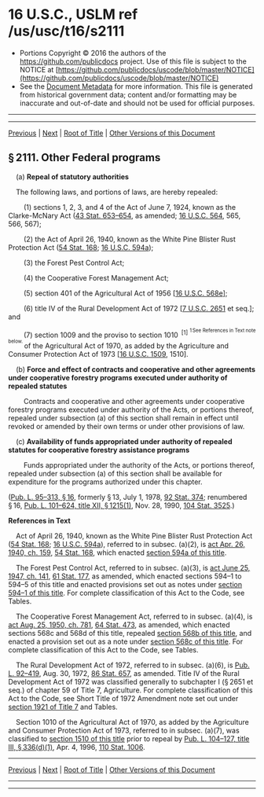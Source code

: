 ---
---

# 16 U.S.C., USLM ref /us/usc/t16/s2111

* Portions Copyright © 2016 the authors of the https://github.com/publicdocs project.
  Use of this file is subject to the NOTICE at [https://github.com/publicdocs/uscode/blob/master/NOTICE](https://github.com/publicdocs/uscode/blob/master/NOTICE)
* See the [Document Metadata](././../../../..//README.md) for more information.
  This file is generated from historical government data; content and/or formatting may be inaccurate and out-of-date and should not be used for official purposes.

----------
----------

[Previous](./../../../..//us/usc/t16/ch41/m__us_usc_t16_s2110.md) | [Next](./../../../..//us/usc/t16/ch41/m__us_usc_t16_s2112.md) | [Root of Title](./../../../../) | [Other Versions of this Document](https://publicdocs.github.io/go/links?ns=uslm&ref=%2Fus%2Fusc%2Ft16%2Fs2111)

## § 2111. Other Federal programs

    (a) __Repeal of statutory authorities__ 

    The following laws, and portions of laws, are hereby repealed:

        (1) sections 1, 2, 3, and 4 of the Act of June 7, 1924, known as the Clarke-McNary Act ([43 Stat. 653–654][/us/stat/43/653-654], as amended; [16 U.S.C. 564][/us/usc/t16/s564], 565, 566, 567);

        (2) the Act of April 26, 1940, known as the White Pine Blister Rust Protection Act ([54 Stat. 168][/us/stat/54/168]; [16 U.S.C. 594a][/us/usc/t16/s594a]);

        (3) the Forest Pest Control Act;

        (4) the Cooperative Forest Management Act;

        (5) section 401 of the Agricultural Act of 1956 \[[16 U.S.C. 568e][/us/usc/t16/s568e]\];

        (6) title IV of the Rural Development Act of 1972 \[[7 U.S.C. 2651][/us/usc/t7/s2651] et seq.\]; and

        (7) section 1009 and the proviso to section 1010  <sup>\[1\]</sup>  <sup><sup> 1 See References in Text note below. </sup></sup>  of the Agricultural Act of 1970, as added by the Agriculture and Consumer Protection Act of 1973 \[[16 U.S.C. 1509][/us/usc/t16/s1509], 1510\].

    (b) __Force and effect of contracts and cooperative and other agreements under cooperative forestry programs executed under authority of repealed statutes__ 

        Contracts and cooperative and other agreements under cooperative forestry programs executed under authority of the Acts, or portions thereof, repealed under subsection (a) of this section shall remain in effect until revoked or amended by their own terms or under other provisions of law.

    (c) __Availability of funds appropriated under authority of repealed statutes for cooperative forestry assistance programs__ 

        Funds appropriated under the authority of the Acts, or portions thereof, repealed under subsection (a) of this section shall be available for expenditure for the programs authorized under this chapter.

([Pub. L. 95–313, § 16][/us/pl/95/313/s16], formerly § 13, July 1, 1978, [92 Stat. 374][/us/stat/92/374]; renumbered § 16, [Pub. L. 101–624, title XII, § 1215(1)][/us/pl/101/624/s1215/1], Nov. 28, 1990, [104 Stat. 3525][/us/stat/104/3525].)

 __References in Text__ 

    Act of April 26, 1940, known as the White Pine Blister Rust Protection Act ([54 Stat. 168][/us/stat/54/168]; [16 U.S.C. 594a][/us/usc/t16/s594a]), referred to in subsec. (a)(2), is [act Apr. 26, 1940, ch. 159][/us/act/1940-04-26/ch159], [54 Stat. 168][/us/stat/54/168], which enacted [section 594a of this title][/us/usc/t16/s594a].

    The Forest Pest Control Act, referred to in subsec. (a)(3), is [act June 25, 1947, ch. 141][/us/act/1947-06-25/ch141], [61 Stat. 177][/us/stat/61/177], as amended, which enacted sections 594–1 to 594–5 of this title and enacted provisions set out as notes under [section 594–1 of this title][/us/usc/t16/s594–1]. For complete classification of this Act to the Code, see Tables.

    The Cooperative Forest Management Act, referred to in subsec. (a)(4), is [act Aug. 25, 1950, ch. 781][/us/act/1950-08-25/ch781], [64 Stat. 473][/us/stat/64/473], as amended, which enacted sections 568c and 568d of this title, repealed [section 568b of this title][/us/usc/t16/s568b], and enacted a provision set out as a note under [section 568c of this title][/us/usc/t16/s568c]. For complete classification of this Act to the Code, see Tables.

    The Rural Development Act of 1972, referred to in subsec. (a)(6), is [Pub. L. 92–419][/us/pl/92/419], Aug. 30, 1972, [86 Stat. 657][/us/stat/86/657], as amended. Title IV of the Rural Development Act of 1972 was classified generally to subchapter I (§ 2651 et seq.) of chapter 59 of Title 7, Agriculture. For complete classification of this Act to the Code, see Short Title of 1972 Amendment note set out under [section 1921 of Title 7][/us/usc/t7/s1921] and Tables.

    Section 1010 of the Agricultural Act of 1970, as added by the Agriculture and Consumer Protection Act of 1973, referred to in subsec. (a)(7), was classified to [section 1510 of this title][/us/usc/t16/s1510] prior to repeal by [Pub. L. 104–127, title III, § 336(d)(1)][/us/pl/104/127/s336/d/1], Apr. 4, 1996, [110 Stat. 1006][/us/stat/110/1006].

----------

[Previous](./../../../..//us/usc/t16/ch41/m__us_usc_t16_s2110.md) | [Next](./../../../..//us/usc/t16/ch41/m__us_usc_t16_s2112.md) | [Root of Title](./../../../../) | [Other Versions of this Document](https://publicdocs.github.io/go/links?ns=uslm&ref=%2Fus%2Fusc%2Ft16%2Fs2111)

----------
----------

[/us/stat/43/653-654]: https://publicdocs.github.io/go/links?ns=uslm&ref=%2Fus%2Fstat%2F43%2F653-654
[/us/usc/t16/s564]: https://publicdocs.github.io/go/links?ns=uslm&ref=%2Fus%2Fusc%2Ft16%2Fs564
[/us/stat/54/168]: https://publicdocs.github.io/go/links?ns=uslm&ref=%2Fus%2Fstat%2F54%2F168
[/us/usc/t16/s594a]: https://publicdocs.github.io/go/links?ns=uslm&ref=%2Fus%2Fusc%2Ft16%2Fs594a
[/us/usc/t16/s568e]: https://publicdocs.github.io/go/links?ns=uslm&ref=%2Fus%2Fusc%2Ft16%2Fs568e
[/us/usc/t7/s2651]: https://publicdocs.github.io/go/links?ns=uslm&ref=%2Fus%2Fusc%2Ft7%2Fs2651
[/us/usc/t16/s1509]: https://publicdocs.github.io/go/links?ns=uslm&ref=%2Fus%2Fusc%2Ft16%2Fs1509
[/us/pl/95/313/s16]: https://publicdocs.github.io/go/links?ns=uslm&ref=%2Fus%2Fpl%2F95%2F313%2Fs16
[/us/stat/92/374]: https://publicdocs.github.io/go/links?ns=uslm&ref=%2Fus%2Fstat%2F92%2F374
[/us/pl/101/624/s1215/1]: https://publicdocs.github.io/go/links?ns=uslm&ref=%2Fus%2Fpl%2F101%2F624%2Fs1215%2F1
[/us/stat/104/3525]: https://publicdocs.github.io/go/links?ns=uslm&ref=%2Fus%2Fstat%2F104%2F3525
[/us/stat/54/168]: https://publicdocs.github.io/go/links?ns=uslm&ref=%2Fus%2Fstat%2F54%2F168
[/us/usc/t16/s594a]: https://publicdocs.github.io/go/links?ns=uslm&ref=%2Fus%2Fusc%2Ft16%2Fs594a
[/us/act/1940-04-26/ch159]: https://publicdocs.github.io/go/links?ns=uslm&ref=%2Fus%2Fact%2F1940-04-26%2Fch159
[/us/stat/54/168]: https://publicdocs.github.io/go/links?ns=uslm&ref=%2Fus%2Fstat%2F54%2F168
[/us/usc/t16/s594a]: https://publicdocs.github.io/go/links?ns=uslm&ref=%2Fus%2Fusc%2Ft16%2Fs594a
[/us/act/1947-06-25/ch141]: https://publicdocs.github.io/go/links?ns=uslm&ref=%2Fus%2Fact%2F1947-06-25%2Fch141
[/us/stat/61/177]: https://publicdocs.github.io/go/links?ns=uslm&ref=%2Fus%2Fstat%2F61%2F177
[/us/usc/t16/s594–1]: https://publicdocs.github.io/go/links?ns=uslm&ref=%2Fus%2Fusc%2Ft16%2Fs594%E2%80%931
[/us/act/1950-08-25/ch781]: https://publicdocs.github.io/go/links?ns=uslm&ref=%2Fus%2Fact%2F1950-08-25%2Fch781
[/us/stat/64/473]: https://publicdocs.github.io/go/links?ns=uslm&ref=%2Fus%2Fstat%2F64%2F473
[/us/usc/t16/s568b]: https://publicdocs.github.io/go/links?ns=uslm&ref=%2Fus%2Fusc%2Ft16%2Fs568b
[/us/usc/t16/s568c]: https://publicdocs.github.io/go/links?ns=uslm&ref=%2Fus%2Fusc%2Ft16%2Fs568c
[/us/pl/92/419]: https://publicdocs.github.io/go/links?ns=uslm&ref=%2Fus%2Fpl%2F92%2F419
[/us/stat/86/657]: https://publicdocs.github.io/go/links?ns=uslm&ref=%2Fus%2Fstat%2F86%2F657
[/us/usc/t7/s1921]: https://publicdocs.github.io/go/links?ns=uslm&ref=%2Fus%2Fusc%2Ft7%2Fs1921
[/us/usc/t16/s1510]: https://publicdocs.github.io/go/links?ns=uslm&ref=%2Fus%2Fusc%2Ft16%2Fs1510
[/us/pl/104/127/s336/d/1]: https://publicdocs.github.io/go/links?ns=uslm&ref=%2Fus%2Fpl%2F104%2F127%2Fs336%2Fd%2F1
[/us/stat/110/1006]: https://publicdocs.github.io/go/links?ns=uslm&ref=%2Fus%2Fstat%2F110%2F1006


